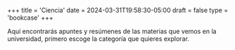 +++
title = 'Ciencia'
date = 2024-03-31T19:58:30-05:00
draft = false
type = 'bookcase'
+++

Aquí encontrarás apuntes y resúmenes de las materias que vemos en la universidad, primero escoge la categoría que quieres explorar.


